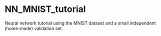 # NN_MNIST_tutorial
Neural network tutorial using the MNIST dataset and a small independent (home-made) validation set.
